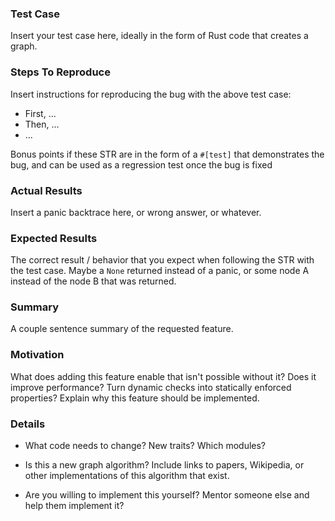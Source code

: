 <!--
  -- Thanks for filing a `petgraph` issue! Fill out the appropriate template
  -- below. We appreciate it :)
  -->

<!-- ************************ BUG REPORTS *************************** -->

### Test Case

Insert your test case here, ideally in the form of Rust code that creates a
graph.

### Steps To Reproduce

Insert instructions for reproducing the bug with the above test case:

* First, ...
* Then, ...
* ...

Bonus points if these STR are in the form of a `#[test]` that demonstrates the
bug, and can be used as a regression test once the bug is fixed

### Actual Results

Insert a panic backtrace here, or wrong answer, or whatever.

### Expected Results

The correct result / behavior that you expect when following the STR with the
test case. Maybe a `None` returned instead of a panic, or some node A instead of
the node B that was returned.

<!-- ************************ FEATURE REQUESTS ************************ -->

### Summary

A couple sentence summary of the requested feature.

### Motivation

What does adding this feature enable that isn't possible without it? Does it
improve performance? Turn dynamic checks into statically enforced properties?
Explain why this feature should be implemented.

### Details

* What code needs to change? New traits? Which modules?

* Is this a new graph algorithm? Include links to papers, Wikipedia, or other
  implementations of this algorithm that exist.

* Are you willing to implement this yourself? Mentor someone else and help them
  implement it?

